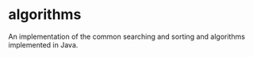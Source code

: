 # algorithms
An implementation of the common searching and sorting and algorithms implemented in Java.
